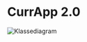 # CurrApp 2.0

![Klassediagram](https://github.com/amorocks/currapp/raw/production/classdiagram.jpg)
